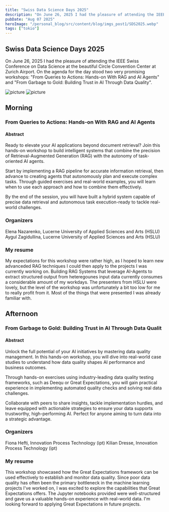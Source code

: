 ```yaml
---
title: "Swiss Data Science Days 2025"
description: "On June 26, 2025 I had the pleasure of attending the IEEE Swiss Conference on Data Science at the beautiful Circle Convention Center at Zurich Airport. On the agenda for the day stood two very promising workshops: From Queries to Actions: Hands-on With RAG and AI Agents and From Garbage to Gold: Building Trust in AI Through Data Quality"
pubDate: "Aug 07 2025"
heroImage: "/personal_blog/src/content/blog/imgs_post1/SDS2025.webp"
tags: ["tokio"]
---
```


## Swiss Data Science Days 2025

On June 26, 2025 I had the pleasure of attending the IEEE Swiss Conference on Data Science at the beautiful Circle Convention Center at Zurich Airport. On the agenda for the day stood two very promising workshops: "From Queries to Actions: Hands-on With RAG and AI Agents" and "From Garbage to Gold: Building Trust in AI Through Data Quality".

![picture](/personal_blog/src/content/blog/imgs_post1/sds2025_0.png)
![picture](/personal_blog/src/content/blog/imgs_post1/sds2025_1.png)


## Morning
### From Queries to Actions: Hands-on With RAG and AI Agents
#### Abstract
Ready to elevate your AI applications beyond document retrieval? Join this hands-on workshop to build intelligent systems that combine the precision of Retrieval-Augmented Generation (RAG) with the autonomy of task-oriented AI agents.

Start by implementing a RAG pipeline for accurate information retrieval, then advance to creating agents that autonomously plan and execute complex tasks. Through guided exercises and real-world examples, you will learn when to use each approach and how to combine them effectively.

By the end of the session, you will have built a hybrid system capable of precise data retrieval and autonomous task execution-ready to tackle real-world challenges.

### Organizers
Elena Nazarenko, Lucerne University of Applied Sciences and Arts (HSLU)
Aygul Zagidullina, Lucerne University of Applied Sciences and Arts (HSLU)

### My resume
My expectations for this workshop were rather high, as I hoped to learn new advanceded RAG techniques I could then apply to the projects I was currently working on. Building RAG Systems that leverage AI-Agents to extract structured output from heteregounes input data currently consumes a considerable amount of my workdays. The presenters from HSLU were lovely, but the level of the workshop was unfortunately a bit too low for me to really profit from it. Most of the things that were presented I was already familiar with.


## Afternoon
### From Garbage to Gold: Building Trust in AI Through Data Qualit

#### Abstract
Unlock the full potential of your AI initiatives by mastering data quality management. In this hands-on workshop, you will dive into real-world case studies to understand how data quality shapes AI performance and business outcomes.

Through hands-on exercises using industry-leading data quality testing frameworks, such as Deequ or Great Expectations, you will gain practical experience in implementing automated quality checks and solving real data challenges.

Collaborate with peers to share insights, tackle implementation hurdles, and leave equipped with actionable strategies to ensure your data supports trustworthy, high-performing AI. Perfect for anyone aiming to turn data into a strategic advantage.

### Organizers
Fiona Hefti, Innovation Process Technology (ipt)
Kilian Dresse, Innovation Process Technology (ipt)

### My resume
This workshop showcased how the Great Expectations framework can be used effectively to establish and monitor data quality. Since poor data quality has often been the primary bottleneck in the machine learning projects I've worked on, I was excited to explore the capabilities that Great Expectations offers. The Jupyter notebooks provided were well-structured and gave us a valuable hands-on experience with real-world data. I'm looking forward to applying Great Expectations in future projects.
